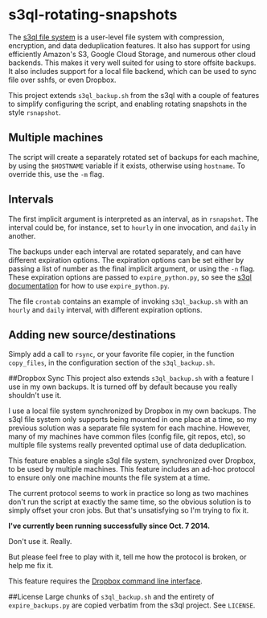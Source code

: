 s3ql-rotating-snapshots
====================

The [s3ql file system](https://bitbucket.org/nikratio/s3ql/wiki/Home) is
a user-level file system with compression, encryption, and data
deduplication features. It also has support for using efficiently
Amazon's S3, Google Cloud Storage, and numerous other cloud backends.
This makes it very well suited for using to store offsite backups. It
also includes support for a local file backend, which can be used to
sync file over sshfs, or even Dropbox.

This project extends `s3ql_backup.sh` from the s3ql with a couple of
features to simplify configuring the script, and enabling rotating
snapshots in the style `rsnapshot`.

## Multiple machines
The script will create a separately rotated set of backups for each
machine, by using the `$HOSTNAME` variable if it exists, otherwise using
`hostname`. To override this, use the `-m` flag.

## Intervals
The first implicit argument is interpreted as an interval, as in
`rsnapshot`.  The interval could be, for instance, set to `hourly` in
one invocation, and `daily` in another.

The backups under each interval are rotated separately, and can have
different expiration options. The expiration options can be set either
by passing a list of number as the final implicit argument, or using the
`-n` flag. These expiration options are passed to `expire_python.py`, so
see the [s3ql documentation](http://www.rath.org/s3ql-docs/contrib.html)
for how to use `expire_python.py`.

The file `crontab` contains an example of invoking `s3ql_backup.sh` with
an `hourly` and `daily` interval, with different expiration options.

## Adding new source/destinations
Simply add a call to `rsync`, or your favorite file copier, in the
function `copy_files`, in the configuration section of the
`s3ql_backup.sh`.

##Dropbox Sync
This project also extends `s3ql_backup.sh` with a feature I use in my
own backups. It is turned off by default because you really shouldn't
use it.

I use a local file system synchronized by Dropbox in my own backups.
The s3ql file system only supports being mounted in one place at a time,
so my previous solution was a separate file system for each machine.
However, many of my machines have common files (config file, git repos,
etc), so multiple file systems really prevented optimal use of data
deduplication.

This feature enables a single s3ql file system, synchronized over
Dropbox, to be used by multiple machines. This feature includes an
ad-hoc protocol to ensure only one machine mounts the file system at a
time.

The current protocol seems to work in practice so long as two machines
don't run the script at exactly the same time, so the obvious solution
is to simply offset your cron jobs. But that's unsatisfying so I'm
trying to fix it.

**I've currently been running successfully since Oct. 7 2014.**

Don't use it. Really.

But please feel free to play with it, tell me how the protocol is
broken, or help me fix it.

This feature requires the [Dropbox command line interface](http://www.dropboxwiki.com/tips-and-tricks/using-the-official-dropbox-command-line-interface-cli#Installation).

##License
Large chunks of `s3ql_backup.sh` and the entirety of `expire_backups.py`
are copied verbatim from the s3ql project. See `LICENSE`.
